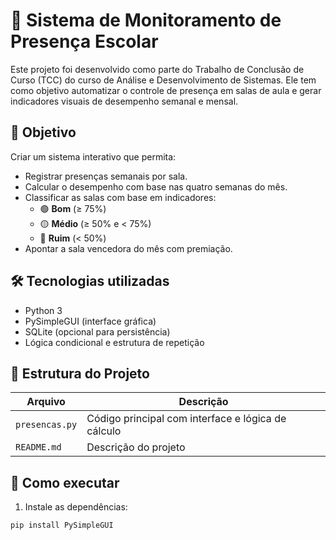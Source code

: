 # 🏫 Sistema de Monitoramento de Presença Escolar

Este projeto foi desenvolvido como parte do Trabalho de Conclusão de Curso (TCC) do curso de Análise e Desenvolvimento de Sistemas. Ele tem como objetivo automatizar o controle de presença em salas de aula e gerar indicadores visuais de desempenho semanal e mensal.

## 🎯 Objetivo

Criar um sistema interativo que permita:

- Registrar presenças semanais por sala.
- Calcular o desempenho com base nas quatro semanas do mês.
- Classificar as salas com base em indicadores:
  - 🟢 **Bom** (≥ 75%)
  - 🟡 **Médio** (≥ 50% e < 75%)
  - 🔴 **Ruim** (< 50%)
- Apontar a sala vencedora do mês com premiação.

## 🛠 Tecnologias utilizadas

- Python 3
- PySimpleGUI (interface gráfica)
- SQLite (opcional para persistência)
- Lógica condicional e estrutura de repetição

## 📁 Estrutura do Projeto

| Arquivo         | Descrição                                           |
|------------------|-----------------------------------------------------|
| `presencas.py`   | Código principal com interface e lógica de cálculo |
| `README.md`      | Descrição do projeto                               |

## 🚀 Como executar

1. Instale as dependências:

```bash
pip install PySimpleGUI
